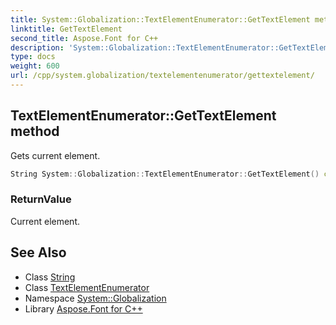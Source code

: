 ```yaml
---
title: System::Globalization::TextElementEnumerator::GetTextElement method
linktitle: GetTextElement
second_title: Aspose.Font for C++
description: 'System::Globalization::TextElementEnumerator::GetTextElement method. Gets current element in C++.'
type: docs
weight: 600
url: /cpp/system.globalization/textelementenumerator/gettextelement/
---
```

## TextElementEnumerator::GetTextElement method


Gets current element.

```cpp
String System::Globalization::TextElementEnumerator::GetTextElement() const
```


### ReturnValue

Current element.

## See Also

* Class [String](../../../system/string/)
* Class [TextElementEnumerator](../)
* Namespace [System::Globalization](../../)
* Library [Aspose.Font for C++](../../../)
